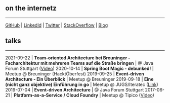 ## on the internetz
* * *
[GitHub](http://github.sebsprenger.de) | [LinkedId](http://linkedin.sebsprenger.de) | [Twitter](http://twitter.sebsprenger.de) | [StackOverflow](http://so.sebsprenger.de) | [Blog](http://blog.sebsprenger.de)

## talks
* * *
2021-09-22 | **Team-oriented Architecture bei Breuninger - Facharchitektur mit mehreren Teams auf die Straße bringen** | @ Java Forum Stuttgart ([Video](https://www.java-forum-stuttgart.de/vortraege/team-oriented-architecture-bei-breuninger/))
2020-10-14 | **Spring Boot Magic - debunked!** | Meetup @ Breuninger (HacktÖberfest)
2019-09-25 | **Event-driven Architecture - Ein Überblick** | Meetup @ Breuninger
2019-09-18 | **Eine (nicht ganz objektive) Einführung in go** | Meetup @ JUGS/Iteratec ([Link](https://www.jugs.org/va2019/09-18.html))
2019-07-04 | **Event-driven Architecture** | @ Java Forum Stuttgart
2017-06-21 | **Platform-as-a-Service / Cloud Foundry** | Meetup @ Tipico ([Video](https://www.youtube.com/watch?v=CgQ0DsKHSyg))
